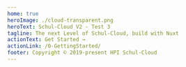 ```yaml
---
home: true
heroImage: ./cloud-transparent.png
heroText: Schul-Cloud V2 - Test 3
tagline: The next Level of Schul-Cloud, build with Nuxt
actionText: Get Started →
actionLink: /0-GettingStarted/
footer: Copyright © 2019-present HPI Schul-Cloud
---
```

